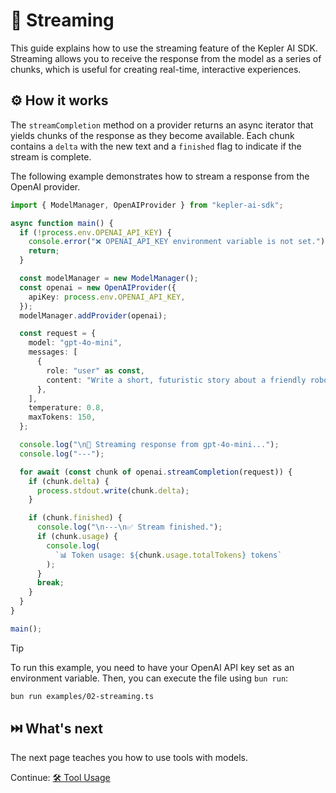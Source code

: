 # 🌊 Streaming

This guide explains how to use the streaming feature of the Kepler AI SDK. Streaming allows you to receive the response from the model as a series of chunks, which is useful for creating real-time, interactive experiences.

## ⚙️ How it works

The `streamCompletion` method on a provider returns an async iterator that yields chunks of the response as they become available. Each chunk contains a `delta` with the new text and a `finished` flag to indicate if the stream is complete.

The following example demonstrates how to stream a response from the OpenAI provider.

```typescript
import { ModelManager, OpenAIProvider } from "kepler-ai-sdk";

async function main() {
  if (!process.env.OPENAI_API_KEY) {
    console.error("❌ OPENAI_API_KEY environment variable is not set.");
    return;
  }

  const modelManager = new ModelManager();
  const openai = new OpenAIProvider({
    apiKey: process.env.OPENAI_API_KEY,
  });
  modelManager.addProvider(openai);

  const request = {
    model: "gpt-4o-mini",
    messages: [
      {
        role: "user" as const,
        content: "Write a short, futuristic story about a friendly robot.",
      },
    ],
    temperature: 0.8,
    maxTokens: 150,
  };

  console.log("\n🤖 Streaming response from gpt-4o-mini...");
  console.log("---");

  for await (const chunk of openai.streamCompletion(request)) {
    if (chunk.delta) {
      process.stdout.write(chunk.delta);
    }

    if (chunk.finished) {
      console.log("\n---\n✅ Stream finished.");
      if (chunk.usage) {
        console.log(
          `📊 Token usage: ${chunk.usage.totalTokens} tokens`
        );
      }
      break;
    }
  }
}

main();
```

> [!TIP]
> To run this example, you need to have your OpenAI API key set as an environment variable. Then, you can execute the file using `bun run`:
>
> ```bash
> bun run examples/02-streaming.ts
> ```

## ⏭️ What's next

The next page teaches you how to use tools with models.

Continue: [🛠️ Tool Usage](03-tool-usage.md)
